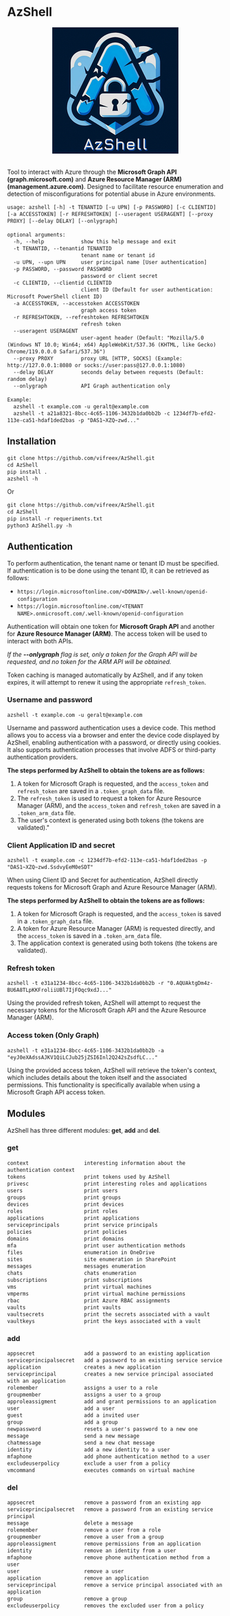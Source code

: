 # AzShell

<div align="center">
  <img src="https://github.com/vifreex/AzShell/blob/main/.github/azshell.png" alt="AzShell">
</div>
<br>

Tool to interact with Azure through the **Microsoft Graph API (graph.microsoft.com)** and **Azure Resource Manager (ARM) (management.azure.com)**. Designed to facilitate resource enumeration and detection of misconfigurations for potential abuse in Azure environments.

```
usage: azshell [-h] -t TENANTID [-u UPN] [-p PASSWORD] [-c CLIENTID] [-a ACCESSTOKEN] [-r REFRESHTOKEN] [--useragent USERAGENT] [--proxy PROXY] [--delay DELAY] [--onlygraph]

optional arguments:
  -h, --help            show this help message and exit
  -t TENANTID, --tenantid TENANTID
                        tenant name or tenant id
  -u UPN, --upn UPN     user principal name [User authentication]
  -p PASSWORD, --password PASSWORD
                        password or client secret
  -c CLIENTID, --clientid CLIENTID
                        client ID (Default for user authentication: Microsoft PowerShell client ID)
  -a ACCESSTOKEN, --accesstoken ACCESSTOKEN
                        graph access token
  -r REFRESHTOKEN, --refreshtoken REFRESHTOKEN
                        refresh token
  --useragent USERAGENT
                        user-agent header (Default: "Mozilla/5.0 (Windows NT 10.0; Win64; x64) AppleWebKit/537.36 (KHTML, like Gecko) Chrome/119.0.0.0 Safari/537.36")
  --proxy PROXY         proxy URL [HTTP, SOCKS] (Example: http://127.0.0.1:8080 or socks://user:pass@127.0.0.1:1080)
  --delay DELAY         seconds delay between requests (Default: random delay)
  --onlygraph           API Graph authentication only

Example:
  azshell -t example.com -u geralt@example.com
  azshell -t a21a8321-8bcc-4c65-1106-3432b1da0bb2b -c 1234df7b-efd2-113e-ca51-hdaf1ded2bas -p "DAS1~XZQ~zwd..."
```
## Installation

```
git clone https://github.com/vifreex/AzShell.git
cd AzShell
pip install .
azshell -h
```
Or
```
git clone https://github.com/vifreex/AzShell.git
cd AzShell
pip install -r requeriments.txt
python3 AzShell.py -h
```

## Authentication

To perform authentication, the tenant name or tenant ID must be specified. If authentication is to be done using the tenant ID, it can be retrieved as follows:

- `https://login.microsoftonline.com/<DOMAIN>/.well-known/openid-configuration`
- `https://login.microsoftonline.com/<TENANT NAME>.onmicrosoft.com/.well-known/openid-configuration`

Authentication will obtain one token for **Microsoft Graph API** and another for **Azure Resource Manager (ARM)**. The access token will be used to interact with both APIs.

_If the **--onlygraph** flag is set, only a token for the Graph API will be requested, and no token for the ARM API will be obtained._

Token caching is managed automatically by AzShell, and if any token expires, it will attempt to renew it using the appropriate `refresh_token`.

### Username and password

```
azshell -t example.com -u geralt@example.com
```

Username and password authentication uses a device code. This method allows you to access via a browser and enter the device code displayed by AzShell, enabling authentication with a password, or directly using cookies. It also supports authentication processes that involve ADFS or third-party authentication providers.

**The steps performed by AzShell to obtain the tokens are as follows:**

1. A token for Microsoft Graph is requested, and the `access_token` and `refresh_token` are saved in a `.token_graph_data` file.
2. The `refresh_token` is used to request a token for Azure Resource Manager (ARM), and the `access_token` and `refresh_token` are saved in a `.token_arm_data` file.
3. The user's context is generated using both tokens (the tokens are validated)."

### Client Application ID and secret

```
azshell -t example.com -c 1234df7b-efd2-113e-ca51-hdaf1ded2bas -p "DAS1~XZQ~zwd.SsdvyEeM0eSDT"
```

When using Client ID and Secret for authentication, AzShell directly requests tokens for Microsoft Graph and Azure Resource Manager (ARM). 

**The steps performed by AzShell to obtain the tokens are as follows:**

1. A token for Microsoft Graph is requested, and the `access_token` is saved in a `.token_graph_data` file.
2. A token for Azure Resource Manager (ARM) is requested directly, and the `access_token` is saved in a `.token_arm_data` file.
3. The application context is generated using both tokens (the tokens are validated).

### Refresh token

```
azshell -t e31a1234-8bcc-4c65-1106-3432b1da0bb2b -r "0.AQUAktgDm4z-BU6A8TLpKKFroliiUBl7IjFOqc9xdJ..."
```

Using the provided refresh token, AzShell will attempt to request the necessary tokens for the Microsoft Graph API and the Azure Resource Manager (ARM).

### Access token (Only Graph)

```
azshell -t e31a1234-8bcc-4c65-1106-3432b1da0bb2b -a "eyJ0eXAdssAJKV1QiLCJub25jZSI6Inl2Q242sZsdfLC..."
```

Using the provided access token, AzShell will retrieve the token's context, which includes details about the token itself and the associated permissions. This functionality is specifically available when using a Microsoft Graph API access token. 


## Modules

AzShell has three different modules: **get**, **add** and **del**.

### get
    context                  interesting information about the authentication context
    tokens                   print tokens used by AzShell
    privesc                  print interesting roles and applications
    users                    print users
    groups                   print groups
    devices                  print devices
    roles                    print roles
    applications             print applications
    serviceprincipals        print service principals
    policies                 print policies
    domains                  print domains
    mfa                      print user authentication methods
    files                    enumeration in OneDrive
    sites                    site enumeration in SharePoint
    messages                 messages enumeration
    chats                    chats enumeration
    subscriptions            print subscriptions
    vms                      print virtual machines
    vmperms                  print virtual machine permissions
    rbac                     print Azure RBAC assignments
    vaults                   print vaults
    vaultsecrets             print the secrets associated with a vault
    vaultkeys                print the keys associated with a vault

### add
    appsecret                add a password to an existing application
    serviceprincipalsecret   add a password to an existing service service
    application              creates a new application
    serviceprincipal         creates a new service principal associated with an application
    rolemember               assigns a user to a role
    groupmember              assigns a user to a group
    approleassigment         add and grant permissions to an application
    user                     add a user
    guest                    add a invited user
    group                    add a group
    newpassword              resets a user's password to a new one
    message                  send a new message
    chatmessage              send a new chat message
    identity                 add a new identity to a user
    mfaphone                 add phone authentication method to a user
    excludeuserpolicy        exclude a user from a policy
    vmcommand                executes commands on virtual machine

### del
    appsecret                remove a password from an existing app
    serviceprincipalsecret   remove a password from an existing service principal
    message                  delete a message
    rolemember               remove a user from a role
    groupmember              remove a user from a group
    approleassigment         remove permissions from an application
    identity                 remove an identity from a user
    mfaphone                 remove phone authentication method from a user
    user                     remove a user
    application              remove an application
    serviceprincipal         remove a service principal associated with an application
    group                    remove a group
    excludeuserpolicy        removes the excluded user from a policy



